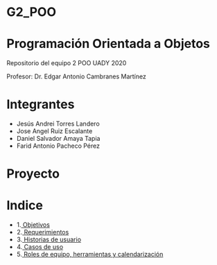 # G2_POO
# Programación Orientada a Objetos

Repositorio del equipo 2 POO UADY 2020

Profesor: Dr. Edgar Antonio Cambranes Martínez

# Integrantes
* Jesús Andrei Torres Landero
* Jose Angel Ruiz Escalante
* Daniel Salvador Amaya Tapia
* Farid Antonio Pacheco Pérez

# Proyecto

# Indice
* 1.[ Objetivos](https://github.com/AndreiTorres/G2_POO/blob/main/Proyecto%20del%20equipo/Objetivos.md)
* 2.[ Requerimientos](https://github.com/AndreiTorres/G2_POO/blob/main/Proyecto%20del%20equipo/Requerimientos.md)
* 3.[ Historias de usuario](https://github.com/AndreiTorres/G2_POO/blob/main/Proyecto%20del%20equipo/Historia%20de%20usuario.md)
* 4.[ Casos de uso](https://github.com/AndreiTorres/G2_POO/blob/main/Proyecto%20del%20equipo/Casos%20de%20uso.md)
* 5.[ Roles de equipo, herramientas y calendarización](https://github.com/AndreiTorres/G2_POO/blob/main/Proyecto%20del%20equipo/Roles_de_Equipo.md)
